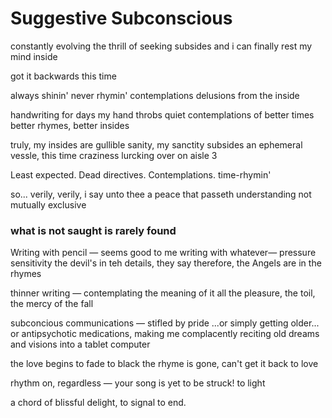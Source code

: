 # Suggestive Subconscious

constantly evolving
the thrill of seeking subsides
and i can finally rest my mind
inside

got it backwards this time

always shinin'
never rhymin'
contemplations
delusions from the inside

handwriting for days
my hand throbs
quiet contemplations of better times
better rhymes, better insides

truly, my insides are gullible
sanity, my sanctity subsides
an ephemeral vessle, this time
craziness lurcking over on aisle 3

Least expected.
Dead directives.
Contemplations.
time-rhymin'

so...
verily, verily, i say unto thee
a peace that passeth understanding
not mutually exclusive

### **what is not saught is rarely found**






Writing with pencil — seems good to me
writing with whatever— pressure sensitivity
the devil's in teh details, they say
therefore, the Angels are in the rhymes

thinner writing — contemplating the meaning of it all
the pleasure, the toil, the mercy of the fall

subconcious communications — stifled by pride
...or simply getting older...
or antipsychotic medications, making me complacently
reciting old dreams and visions into a tablet computer

the love begins to fade
to black
the rhyme is gone, can't get it back
to love

rhythm on, regardless — your song is yet to be struck!
to light

a chord of blissful delight, to signal
to end.
